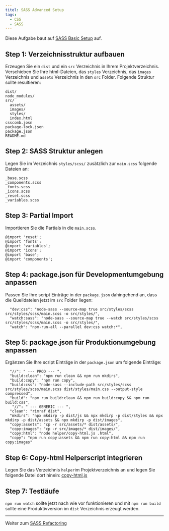 ```yaml
---
titel: SASS Advanced Setup
tags:
  - CSS
  - SASS
---
```


Diese Aufgabe baut auf [SASS Basic Setup](../sass-01-basic-setup/) auf.

## Step 1: Verzeichnisstruktur aufbauen
Erzeugen Sie ein `dist` und ein `src` Verzeichnis in Ihrem Projektverzeichnis. Verschieben Sie Ihre html-Dateien, das `styles` Verzeichnis, das `images` Verzeichnis und `assets` Verzeichnis in den `src` Folder. Folgende Struktur sollte resultieren:

```
dist/
node_modules/
src/
  assets/
  images/
  styles/
  index.html
csscomb.josn
package-lock.json
package.json
README.md
```

## Step 2: SASS Struktur anlegen
Legen Sie im Verzeichnis `styles/scss/` zusätzlich zur `main.scss` folgende Dateien an:
```
_base.scss
_components.scss
_fonts.scss
_icons.scss
_reset.scss
_variables.scss
```

## Step 3: Partial Import
Importieren Sie die Partials in die `main.scss`.
```
@import 'reset';
@import 'fonts';
@import 'variables';
@import 'icons';
@import 'base';
@import 'components';
```

## Step 4: package.json für Developmentumgebung anpassen
Passen Sie Ihre script Einträge in der `package.json` dahingehend an, dass die Quelldateien jetzt im `src` Folder liegen:

```
  "dev:css": "node-sass --source-map true src/styles/scss src/styles/scss/main.scss -o src/styles/",
  "watch:sass": "node-sass --source-map true --watch src/styles/scss src/styles/scss/main.scss -o src/styles/",
  "watch": "npm-run-all --parallel dev:css watch:*",
```

## Step 5: package.json für Produktionumgebung anpassen
Ergänzen Sie Ihre script Einträge in der `package.json` um folgende Einträge:

```
  "//": " --- PROD --- ",
  "build:clean": "npm run clean && npm run mkdirs",
  "build:copy": "npm run copy",
  "build:css": "node-sass --include-path src/styles/scss src/styles/scss/main.scss dist/styles/main.css --output-style compressed",
  "build": "npm run build:clean && npm run build:copy && npm run build:css",
   "//": " --- GENERIC --- ",
  "clean": "rimraf dist",
  "mkdirs": "npx mkdirp -p dist/js && npx mkdirp -p dist/styles && npx mkdirp -p dist/assets && npx mkdirp -p dist/images",
  "copy:assets": "cp -r src/assets/* dist/assets/",
  "copy:images": "cp -r src/images/* dist/images/",
  "copy:html": "node helper/copy-html.js .html",
  "copy": "npm run copy:assets && npm run copy:html && npm run copy:images"
```
## Step 6: Copy-html Helperscript integrieren
Legen Sie das Verzeichnis `helper`im Projektverzeichnis an und legen Sie folgende Datei dort hinein: [copy-html.js](https://gist.github.com/cnoss/71c00c962a9784bb8523393f06f40026)

## Step 7: Testläufe
`npm run watch` sollte jetzt nach wie vor funktionieren und mit `npm run build` sollte eine Produktivversion im `dist` Verzeichnis erzeugt werden.


---

Weiter zum [SASS Refactoring](../sass-03-refactoring/) 
